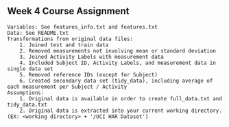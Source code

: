 ## Week 4 Course Assignment ##

	Variables: See features_info.txt and features.txt
	Data: See README.txt
	Transformations from original data files:
		1. Joined test and train data
 		2. Removed measurements not involving mean or standard deviation
		3. Joined Activity Labels with measurement data
		4. Included Subject ID, Activity Labels, and measurement data in single data set
		5. Removed reference IDs (except for Subject)
		6. Created secondary data set (tidy_data), including average of each measurement per Subject / Activity
	Assumptions:
		1. Original data is available in order to create full_data.txt and tidy_data.txt
		2. Original data is extracted into your current working directory. (EX: <working directory> + '/UCI HAR Dataset')